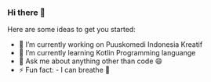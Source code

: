 ### Hi there 👋

<!--
**triandamai/triandamai** is a ✨ _special_ ✨ repository because its `README.md` (this file) appears on your GitHub profile.
-->
Here are some ideas to get you started:

- 🔭 I’m currently working on Puuskomedi Indonesia Kreatif
- 🌱 I’m currently learning Kotlin Programming languange
- 💬 Ask me about anything other than code 😄
- ⚡ Fun fact: 
                - I can breathe 🤣
<!-- - 👯 I’m looking to collaborate on  -->
<!-- - 🤔 I’m looking for help with ... -->
<!-- - 📫 How to reach me: ... -->
<!-- - 😄 Pronouns: ... -->
